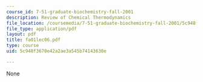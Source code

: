 ```yaml
---
course_id: 7-51-graduate-biochemistry-fall-2001
description: Review of Chemical Thermodynamics
file_location: /coursemedia/7-51-graduate-biochemistry-fall-2001/5c948f3670e42a2ae3a545b74143630e_fa01lec06.pdf
file_type: application/pdf
layout: pdf
title: fa01lec06.pdf
type: course
uid: 5c948f3670e42a2ae3a545b74143630e

---
```

None